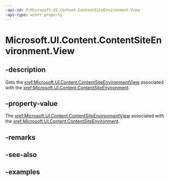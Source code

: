 ```yaml
---
-api-id: P:Microsoft.UI.Content.ContentSiteEnvironment.View
-api-type: winrt property
---
```


# Microsoft.UI.Content.ContentSiteEnvironment.View

<!--
public Microsoft.UI.Content.ContentSiteEnvironmentView View { get; }
-->

## -description

Gets the <xref:Microsoft.UI.Content.ContentSiteEnvironmentView> associated with the <xref:Microsoft.UI.Content.ContentSiteEnvironment>.

## -property-value

The <xref:Microsoft.UI.Content.ContentSiteEnvironmentView> associated with the <xref:Microsoft.UI.Content.ContentSiteEnvironment>.

## -remarks

## -see-also

## -examples

